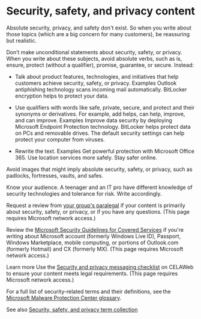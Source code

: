 ﻿# Security, safety, and privacy content

Absolute
security, privacy, and safety don't exist. So when you write about
those topics (which are a big concern for many customers), be reassuring
but realistic.

Don’t make unconditional statements about security, safety, or privacy. When you write about these subjects, avoid absolute verbs, such as is, ensure, protect (without a qualifier), promise, guarantee, or secure. Instead:

  - Talk about product features, technologies, and initiatives that help customers achieve security, safety, or privacy.
    Examples
    Outlook antiphishing technology scans incoming mail automatically.
    BitLocker encryption helps to protect your data.

<!-- end list -->

  - Use qualifiers with words like safe, private, secure, and protect and their synonyms or derivatives. For example, add helps, can help, improve, and can improve.
    Examples
    Improve data security by deploying Microsoft Endpoint Protection technology.
    BitLocker helps protect data on PCs and removable drives.
    The default security settings can help protect your computer from viruses.

<!-- end list -->

  - Rewrite the text.
    Examples
    Get powerful protection with Microsoft Office 365. 
    Use location services more safely.
    Stay safer online.

Avoid images that might imply absolute security, safety, or privacy, such as padlocks, fortresses, vaults, and safes. 

Know your audience. A teenager and an IT pro have different knowledge of security technologies and tolerance for risk. Write accordingly.

Request a review from [your group's paralegal](https://microsoft.sharepoint.com/sites/lcaweb/Pages/Applications/LegalContact.aspx) if your content is primarily about security, safety, or privacy, or if you have any questions. (This page requires Microsoft network access.)

Review the [Microsoft Security Guidelines for Covered Services](https://microsoft.sharepoint.com/sites/LCAWebAuthoring/LSWDocuments/Microsoft_Security_Guidelines_For_Covered_Services_Marketing.docx?d=wd7f81ee2e7c6424c82fa70dc26d03084) if you're writing about Microsoft account (formerly Windows Live ID), Passport, Windows Marketplace, mobile computing, or portions of Outlook.com (formerly Hotmail) and CX (formerly MX). (This page requires Microsoft network access.)

Learn more Use the [Security and privacy messaging checklist](https://microsoft.sharepoint.com/sites/LCAWeb/Home/Marketing/Marketing-and-Advertising-Content/Security-Privacy) on CELAWeb to ensure your content meets legal requirements. (This page requires Microsoft network access.)

For a full list of security-related terms and their definitions, see the [Microsoft Malware Protection Center glossary](http://www.microsoft.com/security/portal/mmpc/shared/glossary.aspx). 

See also [Security, safety, and privacy term collection](https://worldready.cloudapp.net/Styleguide/Read?id=2700&topicid=26894)
